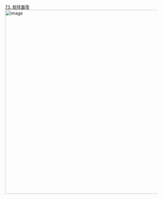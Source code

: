 [73. 矩阵置零](https://leetcode.cn/problems/set-matrix-zeroes/description/?envType=study-plan-v2&envId=top-interview-150)
<img width="693" height="606" alt="image" src="https://github.com/user-attachments/assets/3ab2d5f7-63be-48d0-9343-a29f04673372" />
